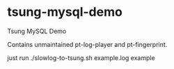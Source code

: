 tsung-mysql-demo
================

Tsung MySQL Demo

Contains unmaintained pt-log-player and pt-fingerprint.

just run ./slowlog-to-tsung.sh example.log example


